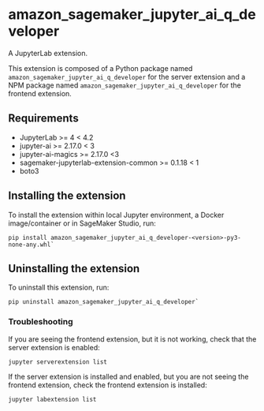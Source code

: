 # amazon_sagemaker_jupyter_ai_q_developer

A JupyterLab extension.

This extension is composed of a Python package named `amazon_sagemaker_jupyter_ai_q_developer`
for the server extension and a NPM package named `amazon_sagemaker_jupyter_ai_q_developer`
for the frontend extension.

## Requirements
* JupyterLab >= 4 < 4.2
* jupyter-ai >= 2.17.0 < 3
* jupyter-ai-magics >= 2.17.0 <3
* sagemaker-jupyterlab-extension-common >= 0.1.18 < 1
* boto3

## Installing the extension
To install the extension within local Jupyter environment, a Docker image/container or in SageMaker Studio, run:
```
pip install amazon_sagemaker_jupyter_ai_q_developer-<version>-py3-none-any.whl`
```

## Uninstalling the extension
To uninstall this extension, run:
```
pip uninstall amazon_sagemaker_jupyter_ai_q_developer`
```

### Troubleshooting
If you are seeing the frontend extension, but it is not working, check that the server extension is enabled:

```
jupyter serverextension list
```

If the server extension is installed and enabled, but you are not seeing the frontend extension, check the frontend extension is installed:
```
jupyter labextension list
```
